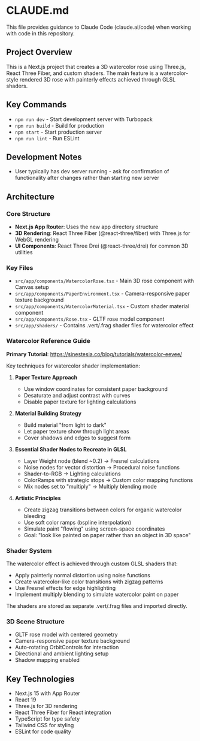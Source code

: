 # CLAUDE.md

This file provides guidance to Claude Code (claude.ai/code) when working with code in this repository.

## Project Overview

This is a Next.js project that creates a 3D watercolor rose using Three.js, React Three Fiber, and custom shaders. The main feature is a watercolor-style rendered 3D rose with painterly effects achieved through GLSL shaders.

## Key Commands

- `npm run dev` - Start development server with Turbopack
- `npm run build` - Build for production
- `npm start` - Start production server
- `npm run lint` - Run ESLint

## Development Notes

- User typically has dev server running - ask for confirmation of functionality after changes rather than starting new server

## Architecture

### Core Structure
- **Next.js App Router**: Uses the new app directory structure
- **3D Rendering**: React Three Fiber (@react-three/fiber) with Three.js for WebGL rendering
- **UI Components**: React Three Drei (@react-three/drei) for common 3D utilities

### Key Files

- `src/app/components/WatercolorRose.tsx` - Main 3D rose component with Canvas setup
- `src/app/components/PaperEnvironment.tsx` - Camera-responsive paper texture background
- `src/app/components/WatercolorMaterial.tsx` - Custom shader material component
- `src/app/components/Rose.tsx` - GLTF rose model component
- `src/app/shaders/` - Contains .vert/.frag shader files for watercolor effect

### Watercolor Reference Guide

**Primary Tutorial**: https://sinestesia.co/blog/tutorials/watercolor-eevee/

Key techniques for watercolor shader implementation:

1. **Paper Texture Approach**
   - Use window coordinates for consistent paper background
   - Desaturate and adjust contrast with curves
   - Disable paper texture for lighting calculations

2. **Material Building Strategy**
   - Build material "from light to dark"
   - Let paper texture show through light areas
   - Cover shadows and edges to suggest form

3. **Essential Shader Nodes to Recreate in GLSL**
   - Layer Weight node (blend ~0.2) → Fresnel calculations
   - Noise nodes for vector distortion → Procedural noise functions
   - Shader-to-RGB → Lighting calculations
   - ColorRamps with strategic stops → Custom color mapping functions
   - Mix nodes set to "multiply" → Multiply blending mode

4. **Artistic Principles**
   - Create zigzag transitions between colors for organic watercolor bleeding
   - Use soft color ramps (bspline interpolation)
   - Simulate paint "flowing" using screen-space coordinates
   - Goal: "look like painted on paper rather than an object in 3D space"

### Shader System

The watercolor effect is achieved through custom GLSL shaders that:

- Apply painterly normal distortion using noise functions
- Create watercolor-like color transitions with zigzag patterns
- Use Fresnel effects for edge highlighting
- Implement multiply blending to simulate watercolor paint on paper

The shaders are stored as separate .vert/.frag files and imported directly.

### 3D Scene Structure

- GLTF rose model with centered geometry
- Camera-responsive paper texture background
- Auto-rotating OrbitControls for interaction
- Directional and ambient lighting setup
- Shadow mapping enabled

## Key Technologies

- Next.js 15 with App Router
- React 19
- Three.js for 3D rendering
- React Three Fiber for React integration
- TypeScript for type safety
- Tailwind CSS for styling
- ESLint for code quality